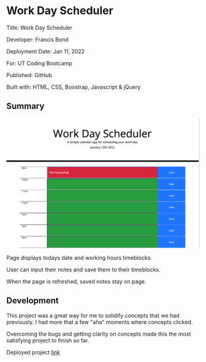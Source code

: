 # Work Day Scheduler

Title: Work Day Scheduler

Developer: Francis Bond

Deployment Date: Jan 11, 2022

For: UT Coding Bootcamp

Published: GitHub 

Built with: HTML, CSS, Boostrap, Javascript & jQuery


## Summary
![Screenshot of application](IMG.png)

Page displays todays date and working hours timeblocks.

User can input their notes and save them to their timeblocks.

When the page is refreshed, saved notes stay on page.

## Development

This project was a great way for me to solidify concepts that we had previously. I had more that a few "aha" moments where concepts clicked.

Overcoming the bugs and getting clarity on concepts made this the most satisfying project to finish so far.

Deployed project [link](https://francis-bond.github.io/workdayscheduler/)
